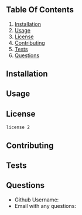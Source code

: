 # 
    

## Table Of Contents
1. [Installation](#installation)
2. [Usage](#usage)
3. [License](#license)
4. [Contributing](#contributing)
5. [Tests](#tests)
6. [Questions](#questions)

## Installation <a id="installation"></a>
    

## Usage <a id="usage"></a>
    

## License <a id="license"></a>
    license 2

## Contributing <a id="contributing"></a>
    

## Tests <a id="tests"></a>
    

## Questions <a id="questions"></a>
- Github Username: [](https://github.com/)
- Email with any questions: []()